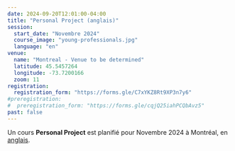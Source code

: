 ```yaml
---
date: 2024-09-20T12:01:00-04:00
title: "Personal Project (anglais)"
session:
  start_date: "Novembre 2024"
  course_image: "young-professionals.jpg"
  language: "en"
venue:
  name: "Montreal - Venue to be determined"
  latitude: 45.5457264
  longitude: -73.7200166
  zoom: 11
registration:
  registration_form: "https://forms.gle/C7xYKZ8Rt9XP3n7y6"
#preregistration:
#  preregistration_form: "https://forms.gle/cqjQ25iahPCQbAvz5"
past: false
---
```


Un cours **Personal Project** est planifié pour Novembre 2024 à Montréal, en [anglais](/en/sessions/2024-2025/personal-project/).

<!--more-->
